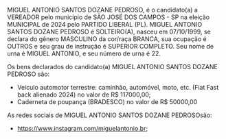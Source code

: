 MIGUEL ANTONIO SANTOS DOZANE PEDROSO, é o candidato(a) a VEREADOR pelo município de SÃO JOSÉ DOS CAMPOS - SP na eleição MUNICIPAL de 2024 pelo PARTIDO LIBERAL (PL). MIGUEL ANTONIO SANTOS DOZANE PEDROSO é SOLTEIRO(A), nasceu em 07/10/1999, se declara do gênero MASCULINO da cor/raça BRANCA, sua ocupação é OUTROS e seu grau de instrução é SUPERIOR COMPLETO. Seu nome de urna é MIGUEL ANTONIO, e seu número de urna é 22.

Os bens declarados do candidato(a) MIGUEL ANTONIO SANTOS DOZANE PEDROSO são: 
- Veículo automotor terrestre: caminhão, automóvel, moto, etc. (Fiat Fast back alienado 2024) no valor de R$ 117000,00;
- Caderneta de poupança (BRADESCO) no valor de R$ 50000,00

As redes sociais de MIGUEL ANTONIO SANTOS DOZANE PEDROSOsão:
- https://www.instagram.com/miguelantonio.br;